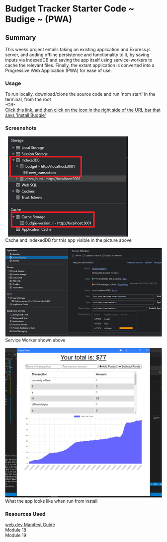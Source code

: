 # Budget Tracker Starter Code  ~ Budige ~  (PWA)

## Summary

This weeks project entails taking an existing application and Express.js server, and adding offline persistence and functionality to it, by saving inputs via IndexedDB and saving the app itself using service-workers to cache the relevant files. Finally, the extant application is converted into a Progressive Web Application (PWA) for ease of use.

### Usage

To run locally, download/clone the source code and run 'npm start' in the terminal, from the root
</br>-OR-</br>
[Click this link, and then click on the icon in the right side of the URL bar that says 'Install Budgie'](www.google.com)

### Screenshots

![Cache and IndexedDB](./Screenshots/offline_function.png)</br>
Cache and IndexedDB for this app visible in the picture above</br></br>
![Service Worker](./Screenshots/serviceworker.png)</br>
Service Worker shown above</br></br>
![PWA](./Screenshots/pwaui.png)</br>
What the app looks like when run from install

### Resources Used

[web.dev Manifest Guide](https://web.dev/add-manifest/)</br>
Module 18</br>
Module 19</br>
